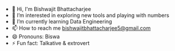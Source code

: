 - 👋 Hi, I'm Bishwajit Bhattacharjee
- 👀 I’m interested in exploring new tools and playing with numbers
- 🌱 I’m currently learning Data Engineering
- 📫 How to reach me bishwajitbhattacharjee5@gmail.com
- 😄 Pronouns: Biswa
- ⚡ Fun fact: Talkative & extrovert

<!---
Biswa9/Biswa9 is a ✨ special ✨ repository because its `README.md` (this file) appears on your GitHub profile.
You can click the Preview link to take a look at your changes.
--->
